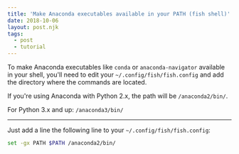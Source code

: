 ```yaml
---
title: 'Make Anaconda executables available in your PATH (fish shell)'
date: 2018-10-06
layout: post.njk
tags:
  - post
  - tutorial
---
```


To make Anaconda executables like `conda` or `anaconda-navigator` available in your shell, you'll need to edit your `~/.config/fish/fish.config` and add the directory where the commands are located.

If you're using Anaconda with Python 2.x, the path will be `/anaconda2/bin/`.

For Python 3.x and up: `/anaconda3/bin/`

---

Just add a line the following line to your `~/.config/fish/fish.config`:

```bash
set -gx PATH $PATH /anaconda2/bin/
```
